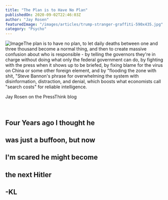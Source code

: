 ```yaml
---
title: "The Plan is to Have No Plan"
publishedOn: 2020-09-02T22:46:03Z
author: "Jay Rosen"
featuredImage: "/images/articles/trump-stranger-graffiti-590x435.jpg"
category: "Psycho"
---
```


![Image](/images/articles/trump-stranger-graffiti-590x435.jpg)The plan is to have no plan, to let daily deaths between one and three thousand become a normal thing, and then to create massive confusion about who is responsible - by telling the governors they're in charge without doing what only the federal government can do, by fighting with the press when it shows up to be briefed, by fixing blame for the virus on China or some other foreign element, and by "flooding the zone with shit, "Steve Bannon's phrase for overwhelming the system with disinformation, distraction, and denial, which boosts what economists call "search costs" for reliable intelligence.

Jay Rosen on the PressThink blog

‍

## Four Years ago I thought he

## was just a buffoon, but now

## I'm scared he might become

## the next Hitler

## -KL

‍
